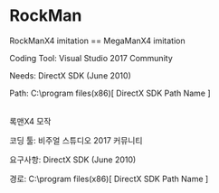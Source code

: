 # RockMan
RockManX4 imitation == MegaManX4 imitation<p>

Coding Tool: Visual Studio 2017 Community<p>
Needs: DirectX SDK (June 2010)<p>
Path: C:\program files(x86)\[ DirectX SDK Path Name ]<p>

<br>
록맨X4 모작<p>

코딩 툴: 비주얼 스튜디오 2017 커뮤니티<p>
요구사항: DirectX SDK (June 2010)<p>
경로: C:\program files(x86)\[ DirectX SDK Path Name ]<p>
